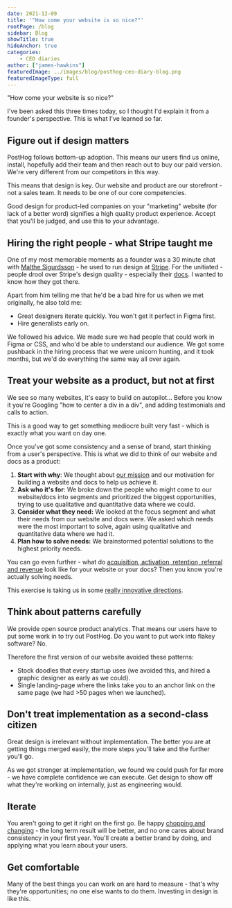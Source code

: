 ```yaml
---
date: 2021-12-09
title: '"How come your website is so nice?"'
rootPage: /blog
sidebar: Blog
showTitle: true
hideAnchor: true
categories:
    - CEO diaries
author: ["james-hawkins"]
featuredImage: ../images/blog/posthog-ceo-diary-blog.png
featuredImageType: full
---
```


"How come your website is so nice?"

I've been asked this three times today, so I thought I'd explain it from a founder's perspective. This is what I've learned so far.

## Figure out if design matters

PostHog follows bottom-up adoption. This means our users find us online, install, hopefully add their team and then reach out to buy our paid version. We're very different from our competitors in this way.

This means that design is key. Our website and product are our storefront - not a sales team. It needs to be one of our core competencies.

Good design for product-led companies on your "marketing" website (for lack of a better word) signifies a high quality product experience. Accept that you'll be judged, and use this to your advantage.

## Hiring the right people - what Stripe taught me

One of my most memorable moments as a founder was a 30 minute chat with [Malthe Sigurdsson](https://twitter.com/malthe/) - he used to run design at [Stripe](https://stripe.com/). For the unitiated - people drool over Stripe's design quality - especially their [docs](https://stripe.com/docs). I wanted to know how they got there.

Apart from him telling me that he'd be a bad hire for us when we met originally, he also told me:

* Great designers iterate quickly. You won't get it perfect in Figma first.
* Hire generalists early on.

We followed his advice. We made sure we had people that could work in Figma or CSS, and who'd be able to understand our audience. We got some pushback in the hiring process that we were unicorn hunting, and it took months, but we'd do everything the same way all over again.

## Treat your website as a product, but not at first

We see so many websites, it's easy to build on autopilot... Before you know it you're Googling "how to center a div in a div", and adding testimonials and calls to action.

This is a good way to get something mediocre built very fast - which is exactly what you want on day one.

Once you've got some consistency and a sense of brand, start thinking from a user's perspective. This is what we did to think of our website and docs as a product:

1. **Start with why**: We thought about [our mission](/handbook/strategy/strategy) and our motivation for building a website and docs to help us achieve it.
2. **Ask who it's for**: We broke down the people who might come to our website/docs into segments and prioritized the biggest opportunities, trying to use qualitative and quantitative data where we could.
3. **Consider what they need:** We looked at the focus segment and what their needs from our website and docs were. We asked which needs were the most important to solve, again using qualitative and quantitative data where we had it.
4. **Plan how to solve needs:** We brainstormed potential solutions to the highest priority needs.

You can go even further - what do [acquisition, activation, retention, referral and revenue](/docs/tutorials/aarrr-framework) look like for your website or your docs? Then you know you're actually solving needs.

This exercise is taking us in some [really innovative directions](https://github.com/PostHog/posthog.com/issues/2568).

## Think about patterns carefully

We provide open source product analytics. That means our users have to put some work in to try out PostHog. Do you want to put work into flakey software? No.

Therefore the first version of our website avoided these patterns:

* Stock doodles that every startup uses (we avoided this, and hired a graphic designer as early as we could).
* Single landing-page where the links take you to an anchor link on the same page (we had >50 pages when we launched).

## Don't treat implementation as a second-class citizen

Great design is irrelevant without implementation. The better you are at getting things merged easily, the more steps you'll take and the further you'll go. 

As we got stronger at implementation, we found we could push for far more - we have complete confidence we can execute. Get design to show off what they're working on internally, just as engineering would.

## Iterate

You aren't going to get it right on the first go. Be happy [chopping and changing](https://github.com/PostHog/posthog.com/issues/2479) - the long term result will be better, and no one cares about brand consistency in your first year. You'll create a better brand by doing, and applying what you learn about your users.

## Get comfortable

Many of the best things you can work on are hard to measure - that's why they're opportunities; no one else wants to do them. Investing in design is like this.